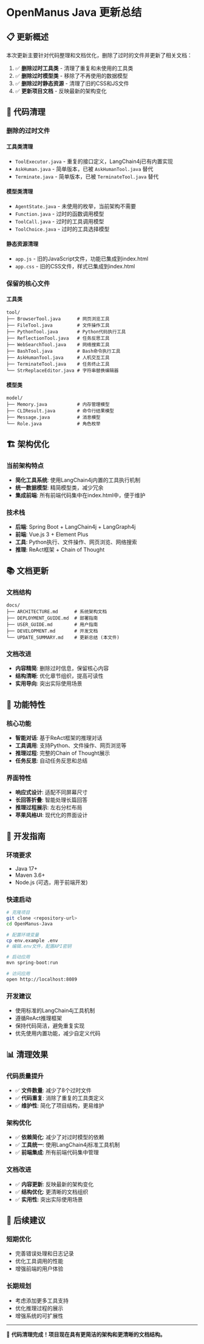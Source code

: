 # OpenManus Java 更新总结

## 📋 更新概述

本次更新主要针对代码整理和文档优化，删除了过时的文件并更新了相关文档：

1. ✅ **删除过时工具类** - 清理了重复和未使用的工具类
2. ✅ **删除过时模型类** - 移除了不再使用的数据模型
3. ✅ **删除过时静态资源** - 清理了旧的CSS和JS文件
4. ✅ **更新项目文档** - 反映最新的架构变化

## 🧹 代码清理

### 删除的过时文件

#### 工具类清理
- `ToolExecutor.java` - 重复的接口定义，LangChain4j已有内置实现
- `AskHuman.java` - 简单版本，已被 `AskHumanTool.java` 替代
- `Terminate.java` - 简单版本，已被 `TerminateTool.java` 替代

#### 模型类清理
- `AgentState.java` - 未使用的枚举，当前架构不需要
- `Function.java` - 过时的函数调用模型
- `ToolCall.java` - 过时的工具调用模型
- `ToolChoice.java` - 过时的工具选择模型

#### 静态资源清理
- `app.js` - 旧的JavaScript文件，功能已集成到index.html
- `app.css` - 旧的CSS文件，样式已集成到index.html

### 保留的核心文件

#### 工具类
```
tool/
├── BrowserTool.java      # 网页浏览工具
├── FileTool.java         # 文件操作工具
├── PythonTool.java       # Python代码执行工具
├── ReflectionTool.java   # 任务反思工具
├── WebSearchTool.java    # 网络搜索工具
├── BashTool.java         # Bash命令执行工具
├── AskHumanTool.java     # 人机交互工具
├── TerminateTool.java    # 任务终止工具
└── StrReplaceEditor.java # 字符串替换编辑器
```

#### 模型类
```
model/
├── Memory.java           # 内存管理模型
├── CLIResult.java        # 命令行结果模型
├── Message.java          # 消息模型
└── Role.java             # 角色枚举
```

## 🏗️ 架构优化

### 当前架构特点
- **简化工具系统**: 使用LangChain4j内置的工具执行机制
- **统一数据模型**: 精简模型类，减少冗余
- **集成前端**: 所有前端代码集中在index.html中，便于维护

### 技术栈
- **后端**: Spring Boot + LangChain4j + LangGraph4j
- **前端**: Vue.js 3 + Element Plus
- **工具**: Python执行、文件操作、网页浏览、网络搜索
- **推理**: ReAct框架 + Chain of Thought

## 📚 文档更新

### 文档结构
```
docs/
├── ARCHITECTURE.md      # 系统架构文档
├── DEPLOYMENT_GUIDE.md  # 部署指南
├── USER_GUIDE.md        # 用户指南
├── DEVELOPMENT.md       # 开发文档
└── UPDATE_SUMMARY.md    # 更新总结 (本文件)
```

### 文档改进
- **内容精简**: 删除过时信息，保留核心内容
- **结构清晰**: 优化章节组织，提高可读性
- **实用导向**: 突出实际使用场景

## 🎯 功能特性

### 核心功能
- **智能对话**: 基于ReAct框架的推理对话
- **工具调用**: 支持Python、文件操作、网页浏览等
- **推理过程**: 完整的Chain of Thought展示
- **任务反思**: 自动任务反思和总结

### 界面特性
- **响应式设计**: 适配不同屏幕尺寸
- **长回答折叠**: 智能处理长篇回答
- **推理过程展示**: 左右分栏布局
- **苹果风格UI**: 现代化的界面设计

## 🔧 开发指南

### 环境要求
- Java 17+
- Maven 3.6+
- Node.js (可选，用于前端开发)

### 快速启动
```bash
# 克隆项目
git clone <repository-url>
cd OpenManus-Java

# 配置环境变量
cp env.example .env
# 编辑.env文件，配置API密钥

# 启动应用
mvn spring-boot:run

# 访问应用
open http://localhost:8089
```

### 开发建议
- 使用标准的LangChain4j工具机制
- 遵循ReAct推理框架
- 保持代码简洁，避免重复实现
- 优先使用内置功能，减少自定义代码

## 📊 清理效果

### 代码质量提升
- ✅ **文件数量**: 减少了8个过时文件
- ✅ **代码重复**: 消除了重复的工具类定义
- ✅ **维护性**: 简化了项目结构，更易维护

### 架构优化
- ✅ **依赖简化**: 减少了对过时模型的依赖
- ✅ **工具统一**: 使用LangChain4j标准工具机制
- ✅ **前端集成**: 所有前端代码集中管理

### 文档改进
- ✅ **内容更新**: 反映最新的架构变化
- ✅ **结构优化**: 更清晰的文档组织
- ✅ **实用性**: 突出实际使用场景

## 🚀 后续建议

### 短期优化
- 完善错误处理和日志记录
- 优化工具调用的性能
- 增强前端的用户体验

### 长期规划
- 考虑添加更多工具支持
- 优化推理过程的展示
- 增强系统的可扩展性

---

🎉 **代码清理完成！项目现在具有更简洁的架构和更清晰的文档结构。** 